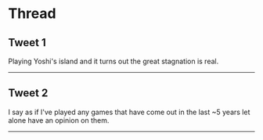 # Thread

## Tweet 1

Playing Yoshi's island and it turns out the great stagnation is real.

---

## Tweet 2

I say as if I've played any games that have come out in the last ~5 years let alone have an opinion on them.

---

